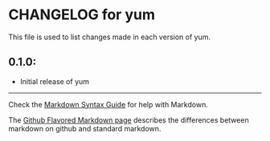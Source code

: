 # CHANGELOG for yum

This file is used to list changes made in each version of yum.

## 0.1.0:

* Initial release of yum

- - -
Check the [Markdown Syntax Guide](http://daringfireball.net/projects/markdown/syntax) for help with Markdown.

The [Github Flavored Markdown page](http://github.github.com/github-flavored-markdown/) describes the differences between markdown on github and standard markdown.
